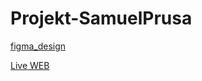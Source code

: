 # Projekt-SamuelPrusa

[figma_design](<https://www.figma.com/file/L7zGZqm6HxrQPDZ7SmHulA/L3---4P-painjekt-(Pr%C5%AF%C5%A1a)?t=mls5zl8vzPdKrEkh-1>)

[Live WEB](https://pslib-cz.github.io/2022l3web-pppp-SamuelPrusa/index.html)
